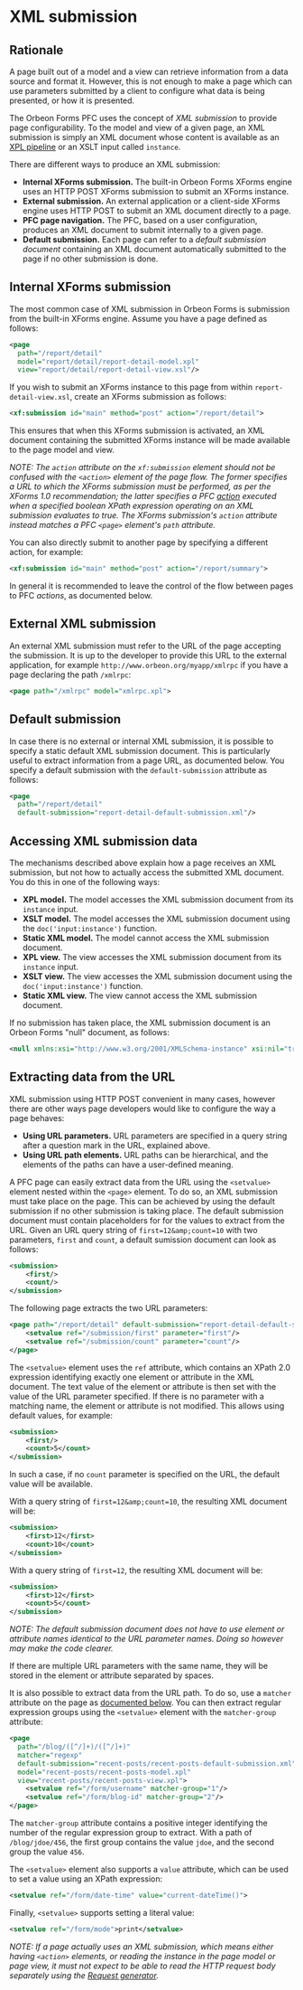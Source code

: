 # XML submission

<!-- toc -->

## Rationale

A page built out of a model and a view can retrieve information from a data source and format it. However, this is not enough to make a page which can use parameters submitted by a client to configure what data is being presented, or how it is presented.

The Orbeon Forms PFC uses the concept of _XML submission_ to provide page configurability. To the model and view of a given page, an XML submission is simply an XML document whose content is available as an [XPL pipeline][9] or an XSLT input called `instance`.

There are different ways to produce an XML submission:

* **Internal XForms submission.** The built-in Orbeon Forms XForms engine uses an HTTP POST XForms submission to submit an XForms instance.
* **External submission.** An external application or a client-side XForms engine uses HTTP POST to submit an XML document directly to a page.
* **PFC page navigation.** The PFC, based on a user configuration, produces an XML document to submit internally to a given page.
* **Default submission.** Each page can refer to a _default submission document_ containing an XML document automatically submitted to the page if no other submission is done.

## Internal XForms submission

The most common case of XML submission in Orbeon Forms is submission from the built-in XForms engine. Assume you have a page defined as follows:

```xml
<page
  path="/report/detail"
  model="report/detail/report-detail-model.xpl"
  view="report/detail/report-detail-view.xsl"/>
```

If you wish to submit an XForms instance to this page from within `report-detail-view.xsl`, create an XForms submission as follows:

```xml
<xf:submission id="main" method="post" action="/report/detail">  
```

This ensures that when this XForms submission is activated, an XML document containing the submitted XForms instance will be made available to the page model and view.

_NOTE: The `action` attribute on the `xf:submission` element should not be confused with the `<action>` element of the page flow. The former specifies a URL to which the XForms submission must be performed, as per the XForms 1.0 recommendation; the latter specifies a PFC [action][10] executed when a specified boolean XPath expression operating on an XML submission evaluates to true. The XForms submission's `action` attribute instead matches a PFC `<page>` element's `path` attribute._

You can also directly submit to another page by specifying a different action, for example:

```xml
<xf:submission id="main" method="post" action="/report/summary">  
```

In general it is recommended to leave the control of the flow between pages to PFC _actions_, as documented below.

## External XML submission

An external XML submission must refer to the URL of the page accepting the submission. It is up to the developer to provide this URL to the external application, for example `http://www.orbeon.org/myapp/xmlrpc` if you have a page declaring the path `/xmlrpc`:

```xml
<page path="/xmlrpc" model="xmlrpc.xpl">  
```

## Default submission

In case there is no external or internal XML submission, it is possible to specify a static default XML submission document. This is particularly useful to extract information from a page URL, as documented below. You specify a default submission with the `default-submission` attribute as follows:

```xml
<page
  path="/report/detail"
  default-submission="report-detail-default-submission.xml"/>
```

## Accessing XML submission data

The mechanisms described above explain how a page receives an XML submission, but not how to actually access the submitted XML document. You do this in one of the following ways:

* **XPL model.** The model accesses the XML submission document from its `instance` input.
* **XSLT model.** The model accesses the XML submission document using the `doc('input:instance')` function.
* **Static XML model.** The model cannot access the XML submission document.
* **XPL view.** The view accesses the XML submission document from its `instance` input.
* **XSLT view.** The view accesses the XML submission document using the `doc('input:instance')` function.
* **Static XML view.** The view cannot access the XML submission document.

If no submission has taken place, the XML submission document is an Orbeon Forms "null" document, as follows:

```xml
<null xmlns:xsi="http://www.w3.org/2001/XMLSchema-instance" xsi:nil="true">  
```

## Extracting data from the URL

XML submission using HTTP POST convenient in many cases, however there are other ways page developers would like to configure the way a page behaves:

* **Using URL parameters.** URL parameters are specified in a query string after a question mark in the URL, explained above.
* **Using URL path elements.** URL paths can be hierarchical, and the elements of the paths can have a user-defined meaning.

A PFC page can easily extract data from the URL using the `<setvalue>` element nested within the `<page>` element. To do so, an XML submission must take place on the page. This can be achieved by using the default submission if no other submission is taking place. The default submission document must contain placeholders for for the values to extract from the URL. Given an URL query string of `first=12&amp;count=10` with two parameters, `first` and `count`, a default sumission document can look as follows:

```xml
<submission>
    <first/>
    <count/>
</submission>
```

The following page extracts the two URL parameters:

```xml
<page path="/report/detail" default-submission="report-detail-default-submission.xml">
    <setvalue ref="/submission/first" parameter="first"/>
    <setvalue ref="/submission/count" parameter="count"/>
</page>
```

The `<setvalue>` element uses the `ref` attribute, which contains an XPath 2.0 expression identifying exactly one element or attribute in the XML document. The text value of the element or attribute is then set with the value of the URL parameter specified. If there is no parameter with a matching name, the element or attribute is not modified. This allows using default values, for example:

```xml
<submission>
    <first/>
    <count>5</count>
</submission>
```

In such a case, if no `count` parameter is specified on the URL, the default value will be available.

With a query string of `first=12&amp;count=10`, the resulting XML document will be:

```xml
<submission>
    <first>12</first>
    <count>10</count>
</submission>
```

With a query string of `first=12`, the resulting XML document will be:

```xml
<submission>
    <first>12</first>
    <count>5</count>
</submission>
```

_NOTE: The default submission document does not have to use element or attribute names identical to the URL parameter names. Doing so however may make the code clearer._

If there are multiple URL parameters with the same name, they will be stored in the element or attribute separated by spaces.

It is also possible to extract data from the URL path. To do so, use a `matcher` attribute on the page as [documented below][11]. You can then extract regular expression groups using the `<setvalue>` element with the `matcher-group` attribute:

```xml
<page
  path="/blog/([^/]+)/([^/]+)"
  matcher="regexp"
  default-submission="recent-posts/recent-posts-default-submission.xml"
  model="recent-posts/recent-posts-model.xpl"
  view="recent-posts/recent-posts-view.xpl">
    <setvalue ref="/form/username" matcher-group="1"/>
    <setvalue ref="/form/blog-id" matcher-group="2"/>
</page>
```

The `matcher-group` attribute contains a positive integer identifying the number of the regular expression group to extract. With a path of `/blog/jdoe/456`, the first group contains the value `jdoe`, and the second group the value `456`.

The `<setvalue>` element also supports a `value` attribute, which can be used to set a value using an XPath expression:

```xml
<setvalue ref="/form/date-time" value="current-dateTime()">  
```

Finally, `<setvalue>` supports setting a literal value:

```xml
<setvalue ref="/form/mode">print</setvalue>  
```

_NOTE: If a page actually uses an XML submission, which means either having `<action>` elements, or reading the instance in the page model or page view, it must not expect to be able to read the HTTP request body separately using the [Request generator][12]._

[9]: http://www.orbeon.com/orbeon/doc/reference-xpl-pipelines
[10]: #action-element
[11]: #matchers
[12]: http://www.orbeon.com/orbeon/doc/processors-generators-request
